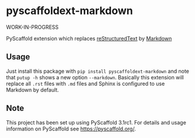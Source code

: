 pyscaffoldext-markdown
======================

WORK-IN-PROGRESS

PyScaffold extension which replaces [reStructuredText][] by [Markdown][]

Usage
-----

Just install this package with ``pip install pyscaffoldext-markdown``
and note that ``putup -h`` shows a new option ``--markdown``.
Basically this extension will replace all `.rst` files with `.md` files and
Sphinx is configured to use Markdown by default.

Note
----

This project has been set up using PyScaffold 3.1rc1. For details and usage
information on PyScaffold see https://pyscaffold.org/.

[reStructuredText]: http://docutils.sourceforge.net/rst.html
[Markdown]: https://daringfireball.net/projects/markdown/
